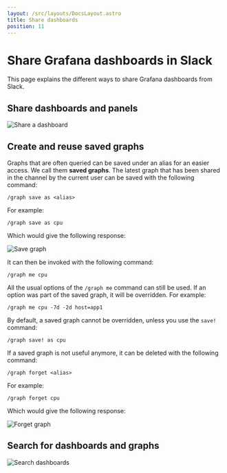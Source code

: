 ```yaml
---
layout: /src/layouts/DocsLayout.astro
title: Share dashboards
position: 11
---
```


# Share Grafana dashboards in Slack

This page explains the different ways to share Grafana dashboards from Slack.

## Share dashboards and panels

![Share a dashboard](/images/graph-me.png)

## Create and reuse saved graphs

Graphs that are often queried can be saved under an alias for an easier access.
We call them **saved graphs**.
The latest graph that has been shared in the channel by the current user can be saved with the following command:

```
/graph save as <alias>
```

For example:

```
/graph save as cpu
```

Which would give the following response:

![Save graph](/images/graph-save.png)

It can then be invoked with the following command:

```
/graph me cpu
```

All the usual options of the `/graph me` command can still be used.
If an option was part of the saved graph, it will be overridden.
For example:

```
/graph me cpu -7d -2d host=app1
```

By default, a saved graph cannot be overridden, unless you use the `save!` command:

```
/graph save! as cpu
```

If a saved graph is not useful anymore, it can be deleted with the following command:

```
/graph forget <alias>
```

For example:

```
/graph forget cpu
```

Which would give the following response:

![Forget graph](/images/graph-forget.png)

## Search for dashboards and graphs

![Search dashboards](/images/graph-search.png)